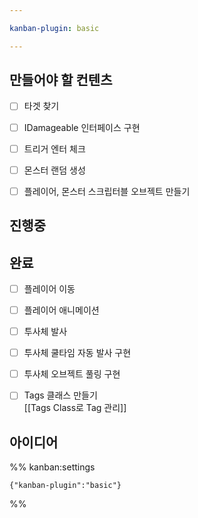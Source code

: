 ```yaml
---

kanban-plugin: basic

---
```


## 만들어야 할 컨텐츠

- [ ] 타겟 찾기
- [ ] IDamageable 인터페이스 구현
- [ ] 트리거 엔터 체크
- [ ] 몬스터 랜덤 생성
- [ ] 플레이어, 몬스터 스크립터블 오브젝트 만들기


## 진행중



## 완료

- [ ] 플레이어 이동
- [ ] 플레이어 애니메이션
- [ ] 투사체 발사
- [ ] 투사체 쿨타임 자동 발사 구현
- [ ] 투사체 오브젝트 풀링  구현
- [ ] Tags 클래스 만들기<br>[[Tags Class로 Tag 관리]]


## 아이디어





%% kanban:settings
```
{"kanban-plugin":"basic"}
```
%%